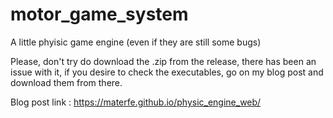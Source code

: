 # motor_game_system

A little phyisic game engine (even if they are still some bugs)

Please, don't try do download the .zip from the release, there has been an issue with it, if you desire to check the executables, go on my blog post and download them from there.



Blog post link : https://materfe.github.io/physic_engine_web/
